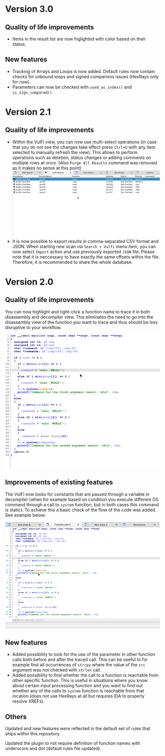 # Version 3.0

## Quality of life improvements

* Items in the result list are now higlighted with color based on their status.

## New features

* Tracking of Arrays and Loops is now added. Default rules now contain checks for unbound loops and signed comparions issues (HexRays only for now).
* Parameters can now be checked with `used_as_index()` and `is_sign_compared()`.


# Version 2.1

## Quality of life improvements

* Within the VulFi view, you can now use multi-select operations (in case that you do not see the changes take effect press `Ctrl+U` with any item selected to manually refresh the view). This allows to perform operations such as deletion, status changes or adding comments on multiple rows at once. (Also `Purge All Results` command was removed as it makes no sense at this point)
![multi](./img/multi_select.gif)
* It is now possible to export results in comma-separated CSV format and JSON. When starting new scan via `Search > Vulfi` menu item, you can now select `Import` action and use previously exported `JSON` file. Please note that it is neccessary to have exactly the same offsets within the file. Therefore, it is recommended to share the whole database.

# Version 2.0

## Quality of life improvements

You can now highlight and right-click a function name to trace it in both disassembly and decompiler view. This eliminates the need to go into the disassembly view of the function you want to trace and thus should be less disruptive to your workflow.

![add custom](./img/add_custom.gif)


## Improvements of existing features

The VulFi now looks for constants that are passed through a variable in decompiler (when for example based on condition you execute different OS command through a call to `system` function, but in both cases this command is static). To achieve this a basic check of the flow of the code was added. See example below:

![basic](./img/better_const.gif)


## New features

* Added possibility to look for the use of the parameter in other function calls both before and after the traced call. This can be useful to for example find all occurrences of `strcpy` where the value of the `src` argument was not checked with `strlen` call.
* Added possibility to find whether the call to a function is reachable from other specific function. This is useful in situations where you know about certain input processing function and you want to find out whether any of the calls to `system` function is reachable from that location (does not use HexRays at all but requires IDA to properly resolve XREFs).

## Others

Updated and new features were reflected in the default set of rules that ships within this repository.

Updated the plugin to not require definition of function names with underscore and dot (default rules file updated).
